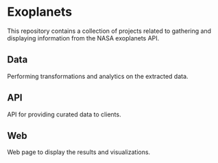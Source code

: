 # Exoplanets

This repository contains a collection of projects related to gathering and displaying information from the NASA exoplanets API.

## Data
Performing transformations and analytics on the extracted data.

## API
API for providing curated data to clients.

## Web
Web page to display the results and visualizations.


